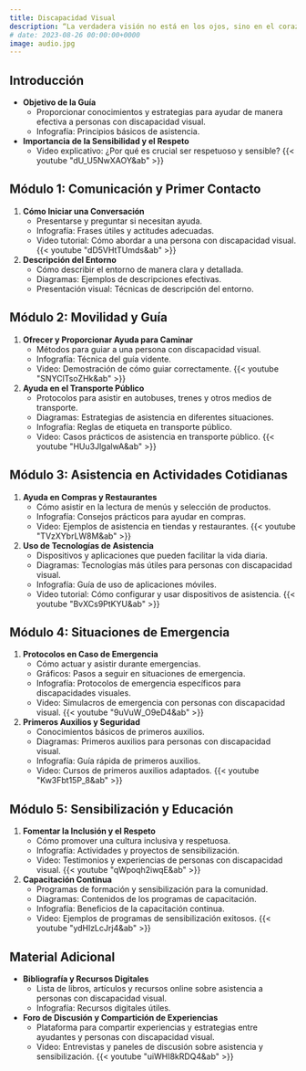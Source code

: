 ```yaml
---
title: Discapacidad Visual
description: “La verdadera visión no está en los ojos, sino en el corazón y en la mente que perciben más allá de lo visible. La discapacidad visual no limita la capacidad de soñar, crear y vivir plenamente.”
# date: 2023-08-26 00:00:00+0000
image: audio.jpg
---
```


## Introducción

- **Objetivo de la Guía**
  - Proporcionar conocimientos y estrategias para ayudar de manera efectiva a personas con discapacidad visual.
  - Infografía: Principios básicos de asistencia.
- **Importancia de la Sensibilidad y el Respeto**
  - Video explicativo: ¿Por qué es crucial ser respetuoso y sensible?
  {{< youtube "dU_U5NwXAOY&ab" >}}

## Módulo 1: Comunicación y Primer Contacto
1. **Cómo Iniciar una Conversación**
   - Presentarse y preguntar si necesitan ayuda.
   - Infografía: Frases útiles y actitudes adecuadas.
   - Video tutorial: Cómo abordar a una persona con discapacidad visual.
   {{< youtube "dD5VHtTUmds&ab" >}}
2. **Descripción del Entorno**
   - Cómo describir el entorno de manera clara y detallada.
   - Diagramas: Ejemplos de descripciones efectivas.
   - Presentación visual: Técnicas de descripción del entorno.

## Módulo 2: Movilidad y Guía
1. **Ofrecer y Proporcionar Ayuda para Caminar**
   - Métodos para guiar a una persona con discapacidad visual.
   - Infografía: Técnica del guía vidente.
   - Video: Demostración de cómo guiar correctamente.
   {{< youtube "SNYClTsoZHk&ab" >}}
2. **Ayuda en el Transporte Público**
   - Protocolos para asistir en autobuses, trenes y otros medios de transporte.
   - Diagramas: Estrategias de asistencia en diferentes situaciones.
   - Infografía: Reglas de etiqueta en transporte público.
   - Video: Casos prácticos de asistencia en transporte público.
   {{< youtube "HUu3JlgalwA&ab" >}}

## Módulo 3: Asistencia en Actividades Cotidianas
1. **Ayuda en Compras y Restaurantes**
   - Cómo asistir en la lectura de menús y selección de productos.
   - Infografía: Consejos prácticos para ayudar en compras.
   - Video: Ejemplos de asistencia en tiendas y restaurantes.
   {{< youtube "TVzXYbrLW8M&ab" >}}
2. **Uso de Tecnologías de Asistencia**
   - Dispositivos y aplicaciones que pueden facilitar la vida diaria.
   - Diagramas: Tecnologías más útiles para personas con discapacidad visual.
   - Infografía: Guía de uso de aplicaciones móviles.
   - Video tutorial: Cómo configurar y usar dispositivos de asistencia.
   {{< youtube "BvXCs9PtKYU&ab" >}}

## Módulo 4: Situaciones de Emergencia
1. **Protocolos en Caso de Emergencia**
   - Cómo actuar y asistir durante emergencias.
   - Gráficos: Pasos a seguir en situaciones de emergencia.
   - Infografía: Protocolos de emergencia específicos para discapacidades visuales.
   - Video: Simulacros de emergencia con personas con discapacidad visual.
   {{< youtube "9uVuW_O9eD4&ab" >}}
2. **Primeros Auxilios y Seguridad**
   - Conocimientos básicos de primeros auxilios.
   - Diagramas: Primeros auxilios para personas con discapacidad visual.
   - Infografía: Guía rápida de primeros auxilios.
   - Video: Cursos de primeros auxilios adaptados.
   {{< youtube "Kw3Fbt15P_8&ab" >}}

## Módulo 5: Sensibilización y Educación
1. **Fomentar la Inclusión y el Respeto**
   - Cómo promover una cultura inclusiva y respetuosa.
   - Infografía: Actividades y proyectos de sensibilización.
   - Video: Testimonios y experiencias de personas con discapacidad visual.
   {{< youtube "qWpoqh2iwqE&ab" >}}
2. **Capacitación Continua**
   - Programas de formación y sensibilización para la comunidad.
   - Diagramas: Contenidos de los programas de capacitación.
   - Infografía: Beneficios de la capacitación continua.
   - Video: Ejemplos de programas de sensibilización exitosos.
   {{< youtube "ydHlzLcJrj4&ab" >}}

## Material Adicional
- **Bibliografía y Recursos Digitales**
  - Lista de libros, artículos y recursos online sobre asistencia a personas con discapacidad visual.
  - Infografía: Recursos digitales útiles.
- **Foro de Discusión y Compartición de Experiencias**
  - Plataforma para compartir experiencias y estrategias entre ayudantes y personas con discapacidad visual.
  - Video: Entrevistas y paneles de discusión sobre asistencia y sensibilización.
  {{< youtube "uiWHI8kRDQ4&ab" >}}
